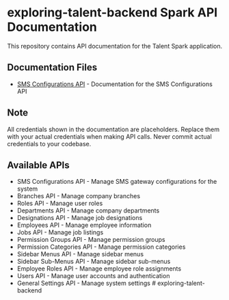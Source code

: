 # exploring-talent-backend Spark API Documentation

This repository contains API documentation for the Talent Spark application.

## Documentation Files

- [SMS Configurations API](docs/sms-configurations-api.md) - Documentation for the SMS Configurations API

## Note

All credentials shown in the documentation are placeholders. Replace them with your actual credentials when making API calls. Never commit actual credentials to your codebase.



## Available APIs

- SMS Configurations API - Manage SMS gateway configurations for the system
- Branches API - Manage company branches
- Roles API - Manage user roles
- Departments API - Manage company departments
- Designations API - Manage job designations
- Employees API - Manage employee information
- Jobs API - Manage job listings
- Permission Groups API - Manage permission groups
- Permission Categories API - Manage permission categories
- Sidebar Menus API - Manage sidebar menus
- Sidebar Sub-Menus API - Manage sidebar sub-menus
- Employee Roles API - Manage employee role assignments
- Users API - Manage user accounts and authentication
- General Settings API - Manage system settings
#   e x p l o r i n g - t a l e n t - b a c k e n d  
 